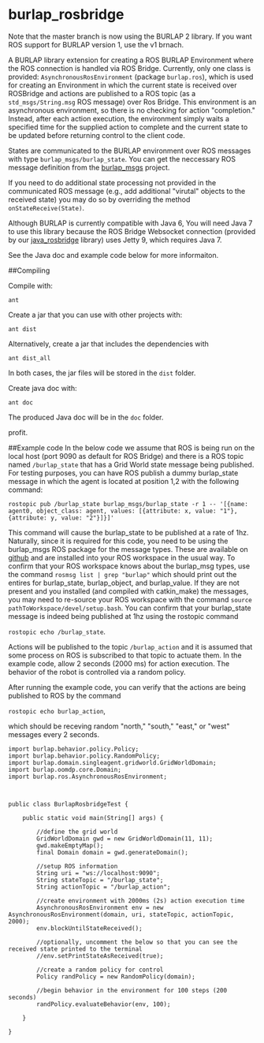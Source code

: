 burlap_rosbridge
================

Note that the master branch is now using the BURLAP 2 library. If you want ROS support for BURLAP version 1, use the v1 brnach.

A BURLAP library extension for creating a ROS BURLAP Environment where the ROS connection is handled via ROS Bridge.
Currently, only one class is provided: `AsynchronousRosEnvironment` (package `burlap.ros`), which is used for creating an Environment in which
the current state is received over ROSBridge and actions are published to a ROS topic (as a `std_msgs/String.msg` ROS message) over Ros Bridge. This environment is
an asynchronous environment, so there is no checking for action "completion." Instead, after each action execution,
the environment simply waits a specified time for the supplied action to complete and the current state to be updated
before returning control to the client code.

States are communicated to the BURLAP environment over ROS messages with type `burlap_msgs/burlap_state`. You can get
the neccessary ROS message definition from the [burlap_msgs](https://github.com/h2r/burlap_msgs) project.

If you need to do additional state processing not provided in the communicated ROS message (e.g., add additional "virutal" objects to the received state) you may do so by overriding the method `onStateReceive(State)`.

Although BURLAP is currently compatible with Java 6, You will need Java 7 to use this library because the ROS Bridge Websocket connection (provided by our [java_rosbridge](https://github.com/h2r/java_rosbridge) library) uses Jetty 9, which requires Java 7.

See the Java doc and example code below for more informaiton.

##Compiling

Compile with:

```
ant
```
Create a jar that you can use with other projects with:

```
ant dist
```

Alternatively, create a jar that includes the dependencies with 

```
ant dist_all
```

In both cases, the jar files will be stored in the `dist` folder.

Create java doc with:

```
ant doc
```

The produced Java doc will be in the `doc` folder.

profit.

##Example code
In the below code we assume that ROS is being run on the local host (port 9090 as default for ROS Bridge)
and there is a ROS topic named `/burlap_state` that has a Grid World state message being published. For testing purposes, you can have ROS publish a dummy burlap_state message in which the agent is located at position 1,2 with the following command:

`rostopic pub /burlap_state burlap_msgs/burlap_state -r 1 -- '[{name: agent0, object_class: agent, values: [{attribute: x, value: "1"},{attribute: y, value: "2"}]}]'`

This command will cause the burlap_state to be published at a rate of 1hz. Naturally, since it is required for this code, you need to be using the burlap_msgs ROS package for the message types. These are available on [github](https://github.com/h2r/burlap_msgs) and are installed into your ROS workspace in the usual way. To confirm that your ROS workspace knows about the burlap_msg types, use the command `rosmsg list | grep "burlap"` which should print out the entires for burlap_state, burlap_object, and burlap_value. If they are not present and you installed (and compiled with catkin_make) the messages, you may need to re-source your ROS workspace with the command `source pathToWorkspace/devel/setup.bash`. You can confirm that your burlap_state message is indeed being published at 1hz using the rostopic command 

`rostopic echo /burlap_state`.

Actions will be published to the topic `/burlap_action` and it is assumed that some process on ROS is subscribed to that topic to actuate
them. In the example code, allow 2 seconds (2000 ms) for action execution. The behavior of the robot is controlled via a random policy. 

After running the example code, you can verify that the actions are being published to ROS by the command 

`rostopic echo burlap_action`, 

which should be receving random "north," "south," "east," or "west" messages every 2 seconds.

```
import burlap.behavior.policy.Policy;
import burlap.behavior.policy.RandomPolicy;
import burlap.domain.singleagent.gridworld.GridWorldDomain;
import burlap.oomdp.core.Domain;
import burlap.ros.AsynchronousRosEnvironment;



public class BurlapRosbridgeTest {

	public static void main(String[] args) {

		//define the grid world
		GridWorldDomain gwd = new GridWorldDomain(11, 11);
		gwd.makeEmptyMap();
		final Domain domain = gwd.generateDomain();

		//setup ROS information
		String uri = "ws://localhost:9090";
		String stateTopic = "/burlap_state";
		String actionTopic = "/burlap_action";

		//create environment with 2000ms (2s) action execution time
		AsynchronousRosEnvironment env = new AsynchronousRosEnvironment(domain, uri, stateTopic, actionTopic, 2000);
		env.blockUntilStateReceived();

		//optionally, uncomment the below so that you can see the received state printed to the terminal
		//env.setPrintStateAsReceived(true);

		//create a random policy for control
		Policy randPolicy = new RandomPolicy(domain);

		//begin behavior in the environment for 100 steps (200 seconds)
		randPolicy.evaluateBehavior(env, 100);

	}

}

```

